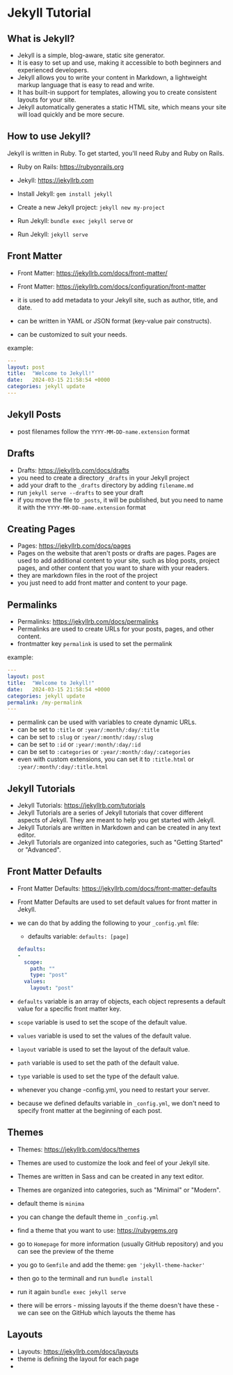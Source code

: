 # Jekyll Tutorial

## What is Jekyll?

- Jekyll is a simple, blog-aware, static site generator.
- It is easy to set up and use, making it accessible to both beginners and experienced developers.
- Jekyll allows you to write your content in Markdown, a lightweight markup language that is easy to read and write.
- It has built-in support for templates, allowing you to create consistent layouts for your site.
- Jekyll automatically generates a static HTML site, which means your site will load quickly and be more secure.

## How to use Jekyll?

Jekyll is written in Ruby. To get started, you'll need Ruby and Ruby on Rails.
- Ruby on Rails: https://rubyonrails.org

- Jekyll: https://jekyllrb.com

- Install Jekyll: `gem install jekyll`
- Create a new Jekyll project: `jekyll new my-project`
- Run Jekyll: `bundle exec jekyll serve`
or
- Run Jekyll: `jekyll serve`

## Front Matter

- Front Matter: https://jekyllrb.com/docs/front-matter/
- Front Matter: https://jekyllrb.com/docs/configuration/front-matter

- it is used to add metadata to your Jekyll site, such as author, title, and date.
- can be written in YAML or JSON format (key-value pair constructs).
- can be customized to suit your needs.

example:

```yaml
---
layout: post
title:  "Welcome to Jekyll!"
date:   2024-03-15 21:58:54 +0000
categories: jekyll update
---
```

## Jekyll Posts

- post filenames follow the `YYYY-MM-DD-name.extension` format

## Drafts

- Drafts: https://jekyllrb.com/docs/drafts
- you need to create a directory `_drafts` in your Jekyll project
- add your draft to the `_drafts` directory by adding `filename.md`
- run `jekyll serve --drafts` to see your draft
- if you move the file to `_posts`, it will be published, but you need to name it with the `YYYY-MM-DD-name.extension` format

## Creating Pages

- Pages: https://jekyllrb.com/docs/pages
- Pages on the website that aren't posts or drafts are pages. Pages are used to add additional content to your site, such as blog posts, project pages, and other content that you want to share with your readers.
- they are markdown files in the root of the project
- you just need to add front matter and content to your page.

## Permalinks

- Permalinks: https://jekyllrb.com/docs/permalinks
- Permalinks are used to create URLs for your posts, pages, and other content.
- frontmatter key `permalink` is used to set the permalink

example:

```yaml
---
layout: post
title:  "Welcome to Jekyll!"
date:   2024-03-15 21:58:54 +0000
categories: jekyll update
permalink: /my-permalink
---
```

- permalink can be used with variables to create dynamic URLs.
- can be set to `:title` or `:year/:month/:day/:title`
- can be set to `:slug` or `:year/:month/:day/:slug`
- can be set to `:id` or `:year/:month/:day/:id`
- can be set to `:categories` or `:year/:month/:day/:categories`
- even with custom extensions, you can set it to `:title.html` or `:year/:month/:day/:title.html`


## Jekyll Tutorials

- Jekyll Tutorials: https://jekyllrb.com/tutorials
- Jekyll Tutorials are a series of Jekyll tutorials that cover different aspects of Jekyll. They are meant to help you get started with Jekyll.
- Jekyll Tutorials are written in Markdown and can be created in any text editor.
- Jekyll Tutorials are organized into categories, such as "Getting Started" or "Advanced".

## Front Matter Defaults

- Front Matter Defaults: https://jekyllrb.com/docs/front-matter-defaults
- Front Matter Defaults are used to set default values for front matter in Jekyll.

- we can do that by adding the following to your `_config.yml` file:
  - defaults variable: `defaults: [page]`

  ```yaml
  defaults:
  -
    scope:
      path: ""
      type: "post"
    values:
      layout: "post"
  ```

- `defaults` variable is an array of objects, each object represents a default value for a specific front matter key.
- `scope` variable is used to set the scope of the default value.
- `values` variable is used to set the values of the default value.
- `layout` variable is used to set the layout of the default value.
- `path` variable is used to set the path of the default value.
- `type` variable is used to set the type of the default value.

- whenever you change -config.yml, you need to restart your server.

- because we defined defaults variable in `_config.yml`, we don't need to specify front matter at the beginning of each post.

## Themes

- Themes: https://jekyllrb.com/docs/themes
- Themes are used to customize the look and feel of your Jekyll site.
- Themes are written in Sass and can be created in any text editor.
- Themes are organized into categories, such as "Minimal" or "Modern".

- default theme is `minima`
- you can change the default theme in `_config.yml`
- find a theme that you want to use: https://rubygems.org 
- go to `Homepage` for more information (usually GitHub repository) and you can see the preview of the theme
- you go to `Gemfile` and add the theme: `gem 'jekyll-theme-hacker'`
- then go to the terminall and run `bundle install`
- run it again `bundle exec jekyll serve`

- there will be errors - missing layouts if the theme doesn't have these - we can see on the GitHub which layouts the theme has


## Layouts

- Layouts: https://jekyllrb.com/docs/layouts
- theme is defining the layout for each page
- 